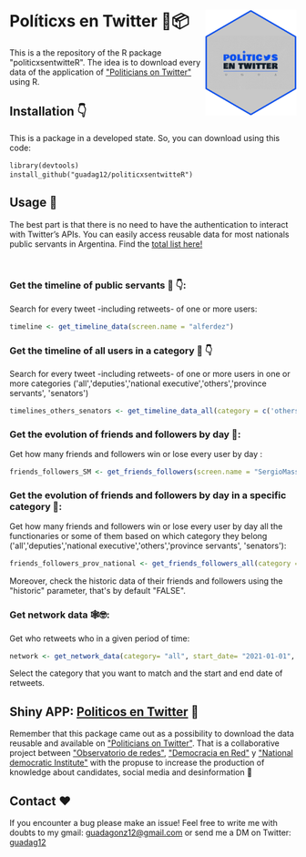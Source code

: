 <!-- README.md is generated from README.Rmd. Please edit that file -->
  
  # Políticxs en Twitter 🔷📦 <img src="man/figures/logo.png" width="160px" align="right" />
  
  This is a the repository of the R package "politicxsentwitteR". The idea is to download every data of the application of ["Politicians on Twitter"](https://oderedes.shinyapps.io/politicosentwitter/) using R.

<!-- Use twitter from R. Get started by reading `vignette("rtweet")`. -->
  
  
  ## Installation 👇
  
  This is a package in a developed state. So, you can download using this code:
  
  ``` 
library(devtools)
install_github("guadag12/politicxsentwitteR")
```

## Usage 🌟

The best part is that there is no need to have the authentication to interact with Twitter’s APIs. You can easily access reusable data for most nationals public servants in Argentina. Find the [total list here!](https://github.com/Guadag12/polentw/raw/master1/data/data_politicos.rda)

 
 ### Get the timeline of public servants 🤳 👇:
  
 Search for every tweet -including retweets- of one or more users:
 
 ``` r
 timeline <- get_timeline_data(screen.name = "alferdez")
 ```

 ### Get the timeline of all users in a category 🤳 👇
  
   Search for every tweet -including retweets- of one or more users in one or more categories ('all','deputies','national executive','others','province servants', 'senators')

 ``` r
 timelines_others_senators <- get_timeline_data_all(category = c('others','senators'))
 ```

 ### Get the evolution of friends and followers by day 👥:
  
   Get how many friends and followers win or lose every user by day :
  
   ``` r
 friends_followers_SM <- get_friends_followers(screen.name = "SergioMassa")
 ```

 ### Get the evolution of friends and followers by day in a specific category 👥:
  
   Get how many friends and followers win or lose every user by day all the functionaries or some of them based on which category they belong ('all','deputies','national executive','others','province servants', 'senators'):
  
   ``` r
 friends_followers_prov_national <- get_friends_followers_all(category = c('province servants','national executive' ),  historic = FALSE)
  ```

  Moreover, check the historic data of their friends and followers using the "historic" parameter, that's by default "FALSE".


 ### Get network data 🕸🤓:

  Get who retweets who in a given period of time:

  ``` r
  network <- get_network_data(category= "all", start_date= "2021-01-01", end_date = "2021-03-31")
  ```

 Select the category that you want to match and the start and end date of retweets.


## Shiny APP: [Politicos en Twitter](https://oderedes.shinyapps.io/politicosentwitter/) 🔷

Remember that this package came out as a possibility to download the data reusable and available on ["Politicians on Twitter"](https://oderedes.shinyapps.io/politicosentwitter/). That is a collaborative project between ["Observatorio de redes"](https://twitter.com/O_de_R), ["Democracia en Red"](https://twitter.com/fundacionDER) y ["National democratic Institute"](https://twitter.com/NDI) with the propuse to increase the production of knowledge about candidates, social media and desinformation 🙌


## Contact ❤️

If you encounter a bug please make an issue! Feel free to write me with doubts to my gmail: guadagonz12@gmail.com or send me a DM on Twitter: [guadag12](https://twitter.com/guadag12) 
